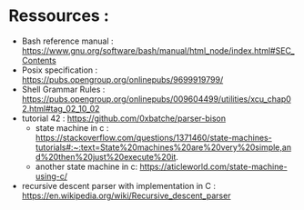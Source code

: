 # Ressources : 
- Bash reference manual : https://www.gnu.org/software/bash/manual/html_node/index.html#SEC_Contents
- Posix specification : https://pubs.opengroup.org/onlinepubs/9699919799/
- Shell Grammar Rules : https://pubs.opengroup.org/onlinepubs/009604499/utilities/xcu_chap02.html#tag_02_10_02
- tutorial 42 : https://github.com/0xbatche/parser-bison
	- state machine in c : https://stackoverflow.com/questions/1371460/state-machines-tutorials#:~:text=State%20machines%20are%20very%20simple,and%20then%20just%20execute%20it.
	- another state machine in c: https://aticleworld.com/state-machine-using-c/
- recursive descent parser with implementation in C : https://en.wikipedia.org/wiki/Recursive_descent_parser
